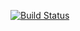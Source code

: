 [![Build Status](https://travis-ci.org/Cebi-coder/bootcamp-terminal-tests.svg?branch=master)](https://travis-ci.org/Cebi-coder/bootcamp-terminal-tests)